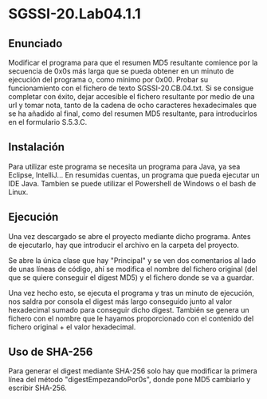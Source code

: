 # SGSSI-20.Lab04.1.1
## Enunciado
Modificar el programa para que el resumen MD5 resultante comience por la secuencia de 0x0s más larga que se pueda obtener en un minuto de ejecución del programa o, como mínimo por 0x00.
Probar su funcionamiento con el fichero de texto SGSSI-20.CB.04.txt. Si se consigue completar con éxito, dejar accesible el fichero resultante por medio de una url y tomar nota, tanto de la cadena de ocho caracteres hexadecimales que se ha añadido al final, como del resumen MD5 resultante, para introducirlos en el formulario S.5.3.C.

## Instalación
Para utilizar este programa se necesita un programa para Java, ya sea Eclipse, IntelliJ... En resumidas cuentas, un programa que pueda ejecutar un IDE Java. Tambíen se puede utilizar el Powershell de Windows o el bash de Linux.

## Ejecución
Una vez descargado se abre el proyecto mediante dicho programa. Antes de ejecutarlo, hay que introducir el archivo en la carpeta del proyecto.

Se abre la única clase que hay "Principal" y se ven dos comentarios al lado de unas líneas de código, ahí se modifica el nombre del fichero original (del que se quiere conseguir el digest MD5) y el fichero donde se va a guardar.

Una vez hecho esto, se ejecuta el programa y tras un minuto de ejecución, nos saldra por consola el digest más largo conseguido junto al valor hexadecimal sumado para conseguir dicho digest. También se genera un fichero con el nombre que le hayamos proporcionado con el contenido del fichero original + el valor hexadecimal.

## Uso de SHA-256
Para generar el digest mediante SHA-256 solo hay que modificar la primera línea del método "digestEmpezandoPor0s", donde pone MD5 cambiarlo y escribir SHA-256.
